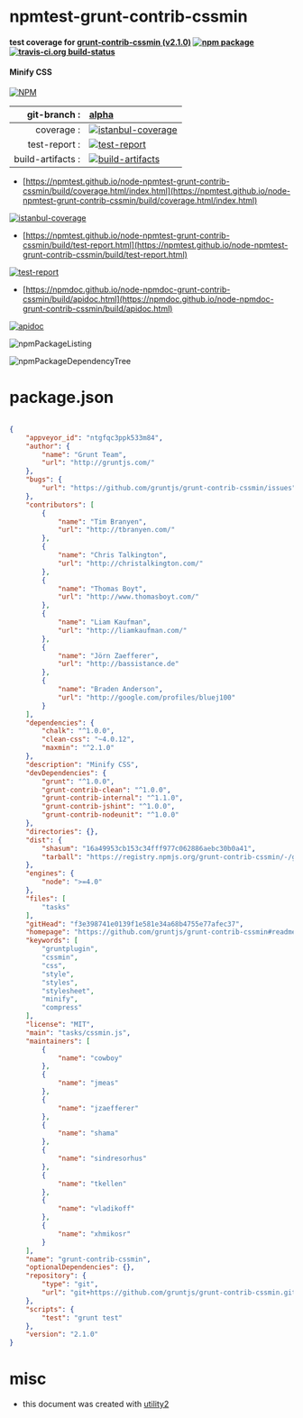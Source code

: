# npmtest-grunt-contrib-cssmin

#### test coverage for  [grunt-contrib-cssmin (v2.1.0)](https://github.com/gruntjs/grunt-contrib-cssmin#readme)  [![npm package](https://img.shields.io/npm/v/npmtest-grunt-contrib-cssmin.svg?style=flat-square)](https://www.npmjs.org/package/npmtest-grunt-contrib-cssmin) [![travis-ci.org build-status](https://api.travis-ci.org/npmtest/node-npmtest-grunt-contrib-cssmin.svg)](https://travis-ci.org/npmtest/node-npmtest-grunt-contrib-cssmin)

#### Minify CSS

[![NPM](https://nodei.co/npm/grunt-contrib-cssmin.png?downloads=true&downloadRank=true&stars=true)](https://www.npmjs.com/package/grunt-contrib-cssmin)

| git-branch : | [alpha](https://github.com/npmtest/node-npmtest-grunt-contrib-cssmin/tree/alpha)|
|--:|:--|
| coverage : | [![istanbul-coverage](https://npmtest.github.io/node-npmtest-grunt-contrib-cssmin/build/coverage.badge.svg)](https://npmtest.github.io/node-npmtest-grunt-contrib-cssmin/build/coverage.html/index.html)|
| test-report : | [![test-report](https://npmtest.github.io/node-npmtest-grunt-contrib-cssmin/build/test-report.badge.svg)](https://npmtest.github.io/node-npmtest-grunt-contrib-cssmin/build/test-report.html)|
| build-artifacts : | [![build-artifacts](https://npmtest.github.io/node-npmtest-grunt-contrib-cssmin/glyphicons_144_folder_open.png)](https://github.com/npmtest/node-npmtest-grunt-contrib-cssmin/tree/gh-pages/build)|

- [https://npmtest.github.io/node-npmtest-grunt-contrib-cssmin/build/coverage.html/index.html](https://npmtest.github.io/node-npmtest-grunt-contrib-cssmin/build/coverage.html/index.html)

[![istanbul-coverage](https://npmtest.github.io/node-npmtest-grunt-contrib-cssmin/build/screenCapture.buildCi.browser.%252Ftmp%252Fbuild%252Fcoverage.lib.html.png)](https://npmtest.github.io/node-npmtest-grunt-contrib-cssmin/build/coverage.html/index.html)

- [https://npmtest.github.io/node-npmtest-grunt-contrib-cssmin/build/test-report.html](https://npmtest.github.io/node-npmtest-grunt-contrib-cssmin/build/test-report.html)

[![test-report](https://npmtest.github.io/node-npmtest-grunt-contrib-cssmin/build/screenCapture.buildCi.browser.%252Ftmp%252Fbuild%252Ftest-report.html.png)](https://npmtest.github.io/node-npmtest-grunt-contrib-cssmin/build/test-report.html)

- [https://npmdoc.github.io/node-npmdoc-grunt-contrib-cssmin/build/apidoc.html](https://npmdoc.github.io/node-npmdoc-grunt-contrib-cssmin/build/apidoc.html)

[![apidoc](https://npmdoc.github.io/node-npmdoc-grunt-contrib-cssmin/build/screenCapture.buildCi.browser.%252Ftmp%252Fbuild%252Fapidoc.html.png)](https://npmdoc.github.io/node-npmdoc-grunt-contrib-cssmin/build/apidoc.html)

![npmPackageListing](https://npmtest.github.io/node-npmtest-grunt-contrib-cssmin/build/screenCapture.npmPackageListing.svg)

![npmPackageDependencyTree](https://npmtest.github.io/node-npmtest-grunt-contrib-cssmin/build/screenCapture.npmPackageDependencyTree.svg)



# package.json

```json

{
    "appveyor_id": "ntgfqc3ppk533m84",
    "author": {
        "name": "Grunt Team",
        "url": "http://gruntjs.com/"
    },
    "bugs": {
        "url": "https://github.com/gruntjs/grunt-contrib-cssmin/issues"
    },
    "contributors": [
        {
            "name": "Tim Branyen",
            "url": "http://tbranyen.com/"
        },
        {
            "name": "Chris Talkington",
            "url": "http://christalkington.com/"
        },
        {
            "name": "Thomas Boyt",
            "url": "http://www.thomasboyt.com/"
        },
        {
            "name": "Liam Kaufman",
            "url": "http://liamkaufman.com/"
        },
        {
            "name": "Jörn Zaefferer",
            "url": "http://bassistance.de"
        },
        {
            "name": "Braden Anderson",
            "url": "http://google.com/profiles/bluej100"
        }
    ],
    "dependencies": {
        "chalk": "^1.0.0",
        "clean-css": "~4.0.12",
        "maxmin": "^2.1.0"
    },
    "description": "Minify CSS",
    "devDependencies": {
        "grunt": "^1.0.0",
        "grunt-contrib-clean": "^1.0.0",
        "grunt-contrib-internal": "^1.1.0",
        "grunt-contrib-jshint": "^1.0.0",
        "grunt-contrib-nodeunit": "^1.0.0"
    },
    "directories": {},
    "dist": {
        "shasum": "16a49953cb153c34fff977c062886aebc30b0a41",
        "tarball": "https://registry.npmjs.org/grunt-contrib-cssmin/-/grunt-contrib-cssmin-2.1.0.tgz"
    },
    "engines": {
        "node": ">=4.0"
    },
    "files": [
        "tasks"
    ],
    "gitHead": "f3e398741e0139f1e581e34a68b4755e77afec37",
    "homepage": "https://github.com/gruntjs/grunt-contrib-cssmin#readme",
    "keywords": [
        "gruntplugin",
        "cssmin",
        "css",
        "style",
        "styles",
        "stylesheet",
        "minify",
        "compress"
    ],
    "license": "MIT",
    "main": "tasks/cssmin.js",
    "maintainers": [
        {
            "name": "cowboy"
        },
        {
            "name": "jmeas"
        },
        {
            "name": "jzaefferer"
        },
        {
            "name": "shama"
        },
        {
            "name": "sindresorhus"
        },
        {
            "name": "tkellen"
        },
        {
            "name": "vladikoff"
        },
        {
            "name": "xhmikosr"
        }
    ],
    "name": "grunt-contrib-cssmin",
    "optionalDependencies": {},
    "repository": {
        "type": "git",
        "url": "git+https://github.com/gruntjs/grunt-contrib-cssmin.git"
    },
    "scripts": {
        "test": "grunt test"
    },
    "version": "2.1.0"
}
```



# misc
- this document was created with [utility2](https://github.com/kaizhu256/node-utility2)
